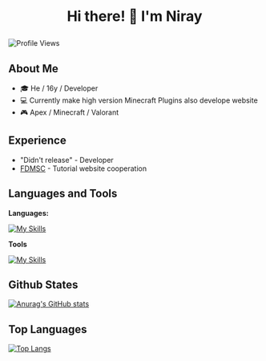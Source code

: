 # <p align="center">Hi there! 👋 I'm Niray</p>

![Profile Views](https://komarev.com/ghpvc/?username=Nightray256&color=yellow)

## About Me

- 🎓 He / 16y / Developer
- 💻 Currently make high version Minecraft Plugins also develope website
- 🎮 Apex / Minecraft / Valorant

## Experience

- "Didn't release" - Developer
- [FDMSC](https://github.com/Nightray256/TutorialProject) - Tutorial website cooperation

## Languages and Tools

**Languages:**

[![My Skills](https://skillicons.dev/icons?i=html,css,js,ts,java,rust,react,nextjs,cpp,cs,fortran,go)](https://skillicons.dev)

**Tools**

[![My Skills](https://skillicons.dev/icons?i=clion,idea,obsidian,latex,visualstudio,vscode,webstorm)](https://skillicons.dev)

## Github States

[![Anurag's GitHub stats](https://github-readme-stats.vercel.app/api?username=Nightray256&show_icons=true&theme=radical)](https://github.com/anuraghazra/github-readme-stats)

## Top Languages
[![Top Langs](https://github-readme-stats.vercel.app/api/top-langs/?username=Nightray256&layout=compact&theme=radical)](https://github.com/anuraghazra/github-readme-stats)
